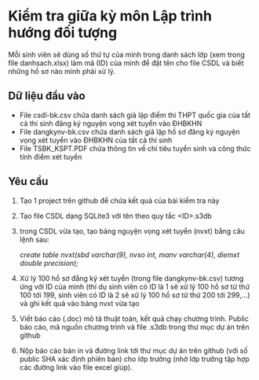 # Kiểm tra giữa kỳ môn Lập trình hướng đối tượng

Mỗi sinh viên sẽ dùng số thứ tự của mình trong danh sách lớp (xem trong file danhsach.xlsx) làm mã (ID) của mình để đặt tên cho file
CSDL và biết những hồ sơ nào mình phải xử lý.

## Dữ liệu đầu vào
* File csdl-bk.csv chứa danh sách giả lập điểm thi THPT quốc gia của tất cả thí sinh đăng ký nguyện vọng xét tuyển vào ĐHBKHN
* File dangkynv-bk.csv chứa danh sách giả lập hồ sơ đăng ký nguyện vọng xét tuyển vào ĐHBKHN của tất cả thí sinh
* File TSBK_KSPT.PDF chứa thông tin về chỉ tiêu tuyển sinh và công thức tính điểm xét tuyển

## Yêu cầu
1. Tạo 1 project trên github để chứa kết quả của bài kiểm tra này
2. Tạo file CSDL dạng SQLite3 với tên theo quy tắc \<ID\>.s3db
3. trong CSDL vừa tạo, tạo bảng nguyện vọng xét tuyển (nvxt) bằng câu lệnh sau: 
    
    *create table nvxt(sbd varchar(9), nvso int, manv varchar(4), diemxt double precision);*
    
4. Xử lý 100 hồ sơ đắng ký xét tuyển (trong file dangkynv-bk.csv) tương ứng với ID của mình (thí dụ sinh viên có ID là 1
sẽ xử lý 100 hồ sơ từ thứ 100 tới 199, sinh viên có ID là 2 sẽ xử lý 100 hồ sơ từ thứ 200 tới 299,...) và ghi kết quả vào bảng nvxt vừa tạo

5. Viết báo cáo (.doc) mô tả thuật toán, kết quả chạy chương trình. Public báo cáo, mã nguồn chương trình và file .s3db trong thư mục dự án trên github

6. Nộp báo cáo bản in và đường link tới thư mục dự án trên github (với số public SHA xác định phiên bản) cho lớp trưởng (nhờ lớp trưởng tập hợp các đường link vào file excel giúp).